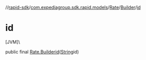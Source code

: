 //[rapid-sdk](../../../../index.md)/[com.expediagroup.sdk.rapid.models](../../index.md)/[Rate](../index.md)/[Builder](index.md)/[id](id.md)

# id

[JVM]\

public final [Rate.Builder](index.md)[id](id.md)([String](https://docs.oracle.com/javase/8/docs/api/java/lang/String.html)id)
